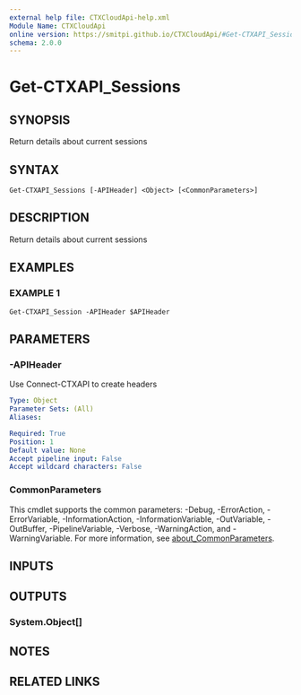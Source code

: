 ```yaml
---
external help file: CTXCloudApi-help.xml
Module Name: CTXCloudApi
online version: https://smitpi.github.io/CTXCloudApi/#Get-CTXAPI_Sessions
schema: 2.0.0
---
```


# Get-CTXAPI_Sessions

## SYNOPSIS
Return details about current sessions

## SYNTAX

```
Get-CTXAPI_Sessions [-APIHeader] <Object> [<CommonParameters>]
```

## DESCRIPTION
Return details about current sessions

## EXAMPLES

### EXAMPLE 1
```
Get-CTXAPI_Session -APIHeader $APIHeader
```

## PARAMETERS

### -APIHeader
Use Connect-CTXAPI to create headers

```yaml
Type: Object
Parameter Sets: (All)
Aliases:

Required: True
Position: 1
Default value: None
Accept pipeline input: False
Accept wildcard characters: False
```

### CommonParameters
This cmdlet supports the common parameters: -Debug, -ErrorAction, -ErrorVariable, -InformationAction, -InformationVariable, -OutVariable, -OutBuffer, -PipelineVariable, -Verbose, -WarningAction, and -WarningVariable. For more information, see [about_CommonParameters](http://go.microsoft.com/fwlink/?LinkID=113216).

## INPUTS

## OUTPUTS

### System.Object[]
## NOTES

## RELATED LINKS
